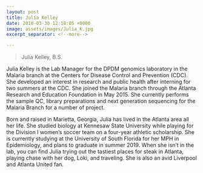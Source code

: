 ```yaml
---
layout: post
title: Julia Kelley  
date: 2018-03-30 12:18:05 +0000
image: assets/images/Julia_K.jpg
excerpt_separator: <!--more-->

---
```

<!-- Remember how I asked you to learn markdown. Now you know why :) Don't fret, I have included a cheatsheet below.
Don't be afraid to use google to search for more information on "kramdown" formatting!

After this line ends, you can start your own markdown page. Be creative! This is a good time to advertise YOU to the world! -->

<!-- Below is a cheatsheet for markdown. The site will use kramdown for formatting. Its very similar to markdown with very minor differences https://kramdown.gettalong.org/quickref.html -->  

> Julia Kelley, B.S.

<!--more-->
 
Julia Kelley is the Lab Manager for the DPDM genomics laboratory in the Malaria branch at the Centers for Disease Control and Prevention (CDC).  She developed an interest in research and public health after interning for two summers at the CDC. She joined the Malaria branch through the Atlanta Research and Education Foundation in May 2015. She currently performs the sample QC, library preparations and next generation sequencing for the Malaria Branch for a number of project.  

Born and raised in Marietta, Georgia, Julia has lived in the Atlanta area all her life. She studied biology at Kennesaw State University while playing for the Division I women’s soccer team on a four-year athletic scholarship.  She is currently studying at the University of South Florida for her MPH in Epidemiology, and plans to graduate in summer 2019.  When she isn’t in the lab, you can find Julia trying out the tastiest places for steak in Atlanta, playing chase with her dog, Loki, and traveling. She is also an avid Liverpool and Atlanta United fan.
